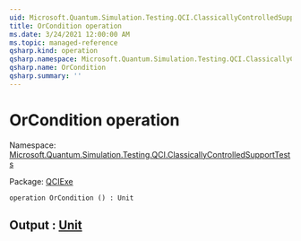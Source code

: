 ```yaml
---
uid: Microsoft.Quantum.Simulation.Testing.QCI.ClassicallyControlledSupportTests.OrCondition
title: OrCondition operation
ms.date: 3/24/2021 12:00:00 AM
ms.topic: managed-reference
qsharp.kind: operation
qsharp.namespace: Microsoft.Quantum.Simulation.Testing.QCI.ClassicallyControlledSupportTests
qsharp.name: OrCondition
qsharp.summary: ''
---
```


# OrCondition operation

Namespace: [Microsoft.Quantum.Simulation.Testing.QCI.ClassicallyControlledSupportTests](xref:Microsoft.Quantum.Simulation.Testing.QCI.ClassicallyControlledSupportTests)

Package: [QCIExe](https://nuget.org/packages/QCIExe)




```qsharp
operation OrCondition () : Unit
```


## Output : [Unit](xref:microsoft.quantum.lang-ref.unit)


